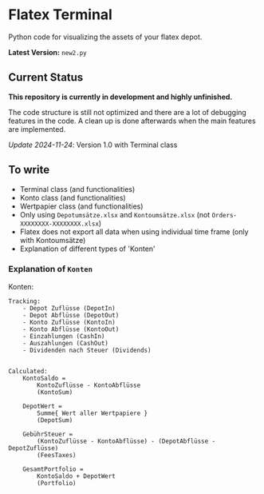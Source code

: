# Flatex Terminal

Python code for visualizing the assets of your flatex depot.

**Latest Version:** `new2.py`


## Current Status

**This repository is currently in development and highly unfinished.**

The code structure is still not optimized and there are a lot of debugging features in the code. A clean up is done afterwards when the main features are implemented. 

*Update 2024-11-24*: Version 1.0 with Terminal class



## To write

- Terminal class (and functionalities)
- Konto class (and functionalities)
- Wertpapier class (and functionalities)
- Only using `Depotumsätze.xlsx` and `Kontoumsätze.xlsx` (not `Orders-XXXXXXXX-XXXXXXXX.xlsx`)
- Flatex does not export all data when using individual time frame (only with Kontoumsätze)
- Explanation of different types of 'Konten'


### Explanation of `Konten`





Konten:

    Tracking:
        - Depot Zuflüsse (DepotIn)
        - Depot Abflüsse (DepotOut)
        - Konto Zuflüsse (KontoIn)
        - Konto Abflüsse (KontoOut)
        - Einzahlungen (CashIn)
        - Auszahlungen (CashOut)
        - Dividenden nach Steuer (Dividends)


    Calculated:
        KontoSaldo = 
            KontoZuflüsse - KontoAbflüsse
            (KontoSum)

        DepotWert = 
            Summe{ Wert aller Wertpapiere }
            (DepotSum)

        GebührSteuer = 
            (KontoZuflüsse - KontoAbflüsse) - (DepotAbflüsse - DepotZuflüsse)
            (FeesTaxes)

        GesamtPortfolio = 
            KontoSaldo + DepotWert
            (Portfolio)
